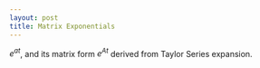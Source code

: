 ```yaml
---
layout: post
title: Matrix Exponentials
---
```


$e^{at}$, and its matrix form $e^{At}$ derived from Taylor Series expansion. 